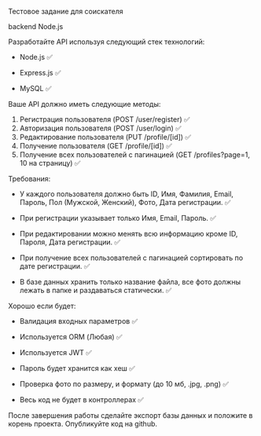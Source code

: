 Тестовое задание для соискателя

backend Node.js

Разработайте API используя следующий стек технологий:

-   Node.js ✅

-   Express.js ✅

-   MySQL ✅

Ваше API должно иметь следующие методы:

1. Регистрация пользователя (POST /user/register) ✅
2. Авторизация пользователя (POST /user/login) ✅
3. Редактирование пользователя (PUT /profile/[id]) ✅
4. Получение пользователя (GET /profile/[id]) ✅
5. Получение всех пользователей с пагинацией (GET /profiles?page=1, 10 на страницу) ✅

Требования:

-   У каждого пользователя должно быть ID, Имя, Фамилия, Email, Пароль, Пол (Мужской, Женский), Фото, Дата регистрации. ✅

-   При регистрации указывает только Имя, Email, Пароль. ✅

-   При редактировании можно менять всю информацию кроме ID, Пароля, Дата регистрации. ✅

-   При получение всех пользователей с пагинацией сортировать по дате регистрации. ✅

-   В базе данных хранить только название файла, все фото должны лежать в папке и раздаваться статически. ✅

Хорошо если будет:

-   Валидация входных параметров ✅

-   Используется ORM (Любая) ✅

-   Используется JWT ✅

-   Пароль будет хранится как хеш ✅

-   Проверка фото по размеру, и формату (до 10 мб, .jpg, .png) ✅

-   Весь код не будет в контроллерах ✅

После завершения работы сделайте экспорт базы данных и положите в корень проекта. Опубликуйте код на github.
